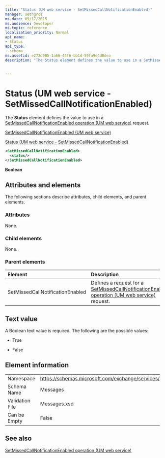 ```yaml
---
title: "Status (UM web service - SetMissedCallNotificationEnabled)"
manager: sethgros
ms.date: 09/17/2015
ms.audience: Developer
ms.topic: reference
localization_priority: Normal
api_name:
- Status
api_type:
- schema
ms.assetid: e272d905-1a66-44f6-bb1d-59fa9e4d8dea
description: "The Status element defines the value to use in a SetMissedCallNotificationEnabled operation (UM web service) request."
 
 
---
```


# Status (UM web service - SetMissedCallNotificationEnabled)

The **Status** element defines the value to use in a [SetMissedCallNotificationEnabled operation (UM web service)](setmissedcallnotificationenabled-operation-um-web-service.md) request. 
  
[SetMissedCallNotificationEnabled (UM web service)](setmissedcallnotificationenabled-um-web-service.md)
  
[Status (UM web service - SetMissedCallNotificationEnabled)](status-um-web-servicesetmissedcallnotificationenabled.md)
  
```xml
<SetMissedCallNotificationEnabled>
  <status/>
</SetMissedCallNotificationEnabled>
```

 **Boolean**
## Attributes and elements

The following sections describe attributes, child elements, and parent elements.
  
### Attributes

None.
  
### Child elements

None.
  
### Parent elements

|**Element**|**Description**|
|:-----|:-----|
|SetMissedCallNotificationEnabled  <br/> |Defines a request for a [SetMissedCallNotificationEnabled operation (UM web service)](setmissedcallnotificationenabled-operation-um-web-service.md) request.  <br/> |
   
## Text value

A Boolean text value is required. The following are the possible values:
  
- True
    
- False
    
## Element information

|||
|:-----|:-----|
|Namespace  <br/> |https://schemas.microsoft.com/exchange/services/2006/messages  <br/> |
|Schema Name  <br/> |Messages  <br/> |
|Validation File  <br/> |Messages.xsd  <br/> |
|Can be Empty  <br/> |False  <br/> |
   
## See also



[SetMissedCallNotificationEnabled operation (UM web service)](setmissedcallnotificationenabled-operation-um-web-service.md)

